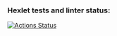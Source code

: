 ### Hexlet tests and linter status:
[![Actions Status](https://github.com/Fallass/data-analytics-project-96/actions/workflows/hexlet-check.yml/badge.svg)](https://github.com/Fallass/data-analytics-project-96/actions)